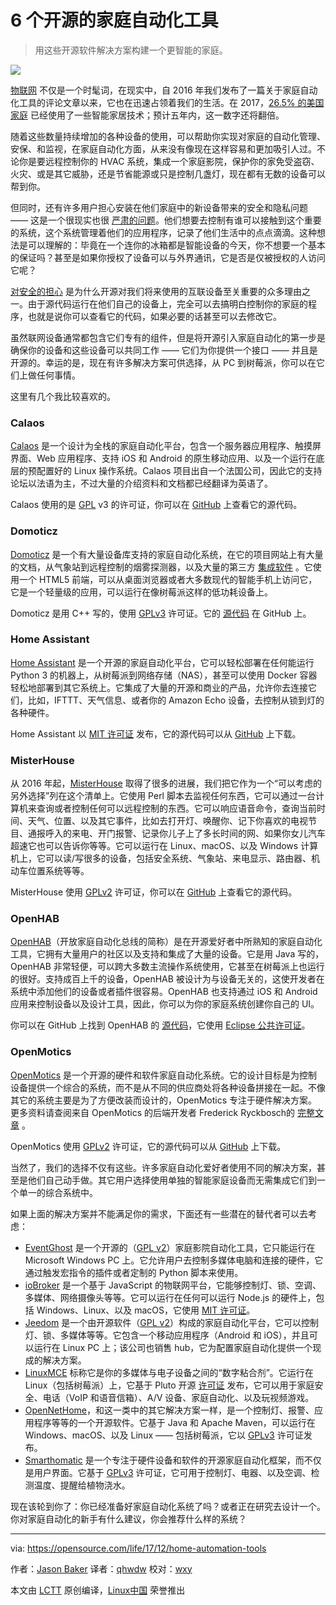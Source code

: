 6 个开源的家庭自动化工具
======

> 用这些开源软件解决方案构建一个更智能的家庭。
 
![](https://opensource.com/sites/default/files/styles/image-full-size/public/lead-images/osdc_520x292_openlightbulbs.png?itok=nrv9hgnH)

[物联网][13] 不仅是一个时髦词，在现实中，自 2016 年我们发布了一篇关于家庭自动化工具的评论文章以来，它也在迅速占领着我们的生活。在 2017，[26.5% 的美国家庭][14]  已经使用了一些智能家居技术；预计五年内，这一数字还将翻倍。

随着这些数量持续增加的各种设备的使用，可以帮助你实现对家庭的自动化管理、安保、和监视，在家庭自动化方面，从来没有像现在这样容易和更加吸引人过。不论你是要远程控制你的 HVAC 系统，集成一个家庭影院，保护你的家免受盗窃、火灾、或是其它威胁，还是节省能源或只是控制几盏灯，现在都有无数的设备可以帮到你。

但同时，还有许多用户担心安装在他们家庭中的新设备带来的安全和隐私问题 —— 这是一个很现实也很 [严肃的问题][15]。他们想要去控制有谁可以接触到这个重要的系统，这个系统管理着他们的应用程序，记录了他们生活中的点点滴滴。这种想法是可以理解的：毕竟在一个连你的冰箱都是智能设备的今天，你不想要一个基本的保证吗？甚至是如果你授权了设备可以与外界通讯，它是否是仅被授权的人访问它呢？

[对安全的担心][16] 是为什么开源对我们将来使用的互联设备至关重要的众多理由之一。由于源代码运行在他们自己的设备上，完全可以去搞明白控制你的家庭的程序，也就是说你可以查看它的代码，如果必要的话甚至可以去修改它。

虽然联网设备通常都包含它们专有的组件，但是将开源引入家庭自动化的第一步是确保你的设备和这些设备可以共同工作 —— 它们为你提供一个接口 —— 并且是开源的。幸运的是，现在有许多解决方案可供选择，从 PC 到树莓派，你可以在它们上做任何事情。

这里有几个我比较喜欢的。

### Calaos

[Calaos][17] 是一个设计为全栈的家庭自动化平台，包含一个服务器应用程序、触摸屏界面、Web 应用程序、支持 iOS 和 Android 的原生移动应用、以及一个运行在底层的预配置好的 Linux 操作系统。Calaos 项目出自一个法国公司，因此它的支持论坛以法语为主，不过大量的介绍资料和文档都已经翻译为英语了。

Calaos 使用的是 [GPL][18] v3 的许可证，你可以在 [GitHub][19] 上查看它的源代码。

### Domoticz

[Domoticz][20] 是一个有大量设备库支持的家庭自动化系统，在它的项目网站上有大量的文档，从气象站到远程控制的烟雾探测器，以及大量的第三方 [集成软件][21] 。它使用一个 HTML5 前端，可以从桌面浏览器或者大多数现代的智能手机上访问它，它是一个轻量级的应用，可以运行在像树莓派这样的低功耗设备上。

Domoticz 是用 C++ 写的，使用 [GPLv3][22] 许可证。它的 [源代码][23] 在 GitHub 上。

### Home Assistant

[Home Assistant][24] 是一个开源的家庭自动化平台，它可以轻松部署在任何能运行 Python 3 的机器上，从树莓派到网络存储（NAS），甚至可以使用 Docker 容器轻松地部署到其它系统上。它集成了大量的开源和商业的产品，允许你去连接它们，比如，IFTTT、天气信息、或者你的 Amazon Echo 设备，去控制从锁到灯的各种硬件。

Home Assistant 以 [MIT 许可证][25] 发布，它的源代码可以从 [GitHub][26] 上下载。

### MisterHouse

从 2016 年起，[MisterHouse][27] 取得了很多的进展，我们把它作为一个“可以考虑的另外选择”列在这个清单上。它使用 Perl 脚本去监视任何东西，它可以通过一台计算机来查询或者控制任何可以远程控制的东西。它可以响应语音命令，查询当前时间、天气、位置、以及其它事件，比如去打开灯、唤醒你、记下你喜欢的电视节目、通报呼入的来电、开门报警、记录你儿子上了多长时间的网、如果你女儿汽车超速它也可以告诉你等等。它可以运行在 Linux、macOS、以及 Windows 计算机上，它可以读/写很多的设备，包括安全系统、气象站、来电显示、路由器、机动车位置系统等等。

MisterHouse 使用 [GPLv2][28] 许可证，你可以在 [GitHub][29] 上查看它的源代码。

### OpenHAB

[OpenHAB][30]（开放家庭自动化总线的简称）是在开源爱好者中所熟知的家庭自动化工具，它拥有大量用户的社区以及支持和集成了大量的设备。它是用 Java 写的，OpenHAB 非常轻便，可以跨大多数主流操作系统使用，它甚至在树莓派上也运行的很好。支持成百上千的设备，OpenHAB 被设计为与设备无关的，这使开发者在系统中添加他们的设备或者插件很容易。OpenHAB 也支持通过 iOS 和 Android 应用来控制设备以及设计工具，因此，你可以为你的家庭系统创建你自己的 UI。

你可以在 GitHub 上找到 OpenHAB 的 [源代码][31]，它使用 [Eclipse 公共许可证][32]。

### OpenMotics

[OpenMotics][33] 是一个开源的硬件和软件家庭自动化系统。它的设计目标是为控制设备提供一个综合的系统，而不是从不同的供应商处将各种设备拼接在一起。不像其它的系统主要是为了方便改装而设计的，OpenMotics 专注于硬件解决方案。更多资料请查阅来自 OpenMotics 的后端开发者 Frederick Ryckbosch的 [完整文章][34] 。

OpenMotics 使用 [GPLv2][35] 许可证，它的源代码可以从 [GitHub][36] 上下载。

当然了，我们的选择不仅有这些。许多家庭自动化爱好者使用不同的解决方案，甚至是他们自己动手做。其它用户选择使用单独的智能家庭设备而无需集成它们到一个单一的综合系统中。

如果上面的解决方案并不能满足你的需求，下面还有一些潜在的替代者可以去考虑：

*   [EventGhost][1] 是一个开源的（[GPL v2][2]）家庭影院自动化工具，它只能运行在 Microsoft Windows PC 上。它允许用户去控制多媒体电脑和连接的硬件，它通过触发宏指令的插件或者定制的 Python 脚本来使用。 
*   [ioBroker][3] 是一个基于 JavaScript 的物联网平台，它能够控制灯、锁、空调、多媒体、网络摄像头等等。它可以运行在任何可以运行 Node.js 的硬件上，包括 Windows、Linux、以及 macOS，它使用 [MIT 许可证][4]。 
*   [Jeedom][5] 是一个由开源软件（[GPL v2][6]）构成的家庭自动化平台，它可以控制灯、锁、多媒体等等。它包含一个移动应用程序（Android 和 iOS），并且可以运行在 Linux PC 上；该公司也销售 hub，它为配置家庭自动化提供一个现成的解决方案。
*   [LinuxMCE][7] 标称它是你的多媒体与电子设备之间的“数字粘合剂”。它运行在 Linux（包括树莓派）上，它基于 Pluto 开源 [许可证][8] 发布，它可以用于家庭安全、电话（VoIP 和语音信箱）、A/V 设备、家庭自动化、以及玩视频游戏。 
*   [OpenNetHome][9]，和这一类中的其它解决方案一样，是一个控制灯、报警、应用程序等等的一个开源软件。它基于 Java 和 Apache Maven，可以运行在 Windows、macOS、以及 Linux —— 包括树莓派，它以 [GPLv3][10] 许可证发布。
*   [Smarthomatic][11] 是一个专注于硬件设备和软件的开源家庭自动化框架，而不仅是用户界面。它基于 [GPLv3][12] 许可证，它可用于控制灯、电器、以及空调、检测温度、提醒给植物浇水。

现在该轮到你了：你已经准备好家庭自动化系统了吗？或者正在研究去设计一个。你对家庭自动化的新手有什么建议，你会推荐什么样的系统？

--------------------------------------------------------------------------------

via: https://opensource.com/life/17/12/home-automation-tools

作者：[Jason Baker][a]
译者：[qhwdw](https://github.com/qhwdw)
校对：[wxy](https://github.com/wxy)

本文由 [LCTT](https://github.com/LCTT/TranslateProject) 原创编译，[Linux中国](https://linux.cn/) 荣誉推出

[a]:https://opensource.com/users/jason-baker
[1]:http://www.eventghost.net/
[2]:http://www.gnu.org/licenses/old-licenses/gpl-2.0.html
[3]:http://iobroker.net/
[4]:https://github.com/ioBroker/ioBroker#license
[5]:https://www.jeedom.com/site/en/index.html
[6]:http://www.gnu.org/licenses/old-licenses/gpl-2.0.html
[7]:http://www.linuxmce.com/
[8]:http://wiki.linuxmce.org/index.php/License
[9]:http://opennethome.org/
[10]:https://github.com/NetHome/NetHomeServer/blob/master/LICENSE
[11]:https://www.smarthomatic.org/
[12]:https://github.com/breaker27/smarthomatic/blob/develop/GPL3.txt
[13]:https://opensource.com/resources/internet-of-things
[14]:https://www.statista.com/outlook/279/109/smart-home/united-states
[15]:http://www.crn.com/slide-shows/internet-of-things/300089496/black-hat-2017-9-iot-security-threats-to-watch.htm
[16]:https://opensource.com/business/15/5/why-open-source-means-stronger-security
[17]:https://calaos.fr/en/
[18]:https://github.com/calaos/calaos-os/blob/master/LICENSE
[19]:https://github.com/calaos
[20]:https://domoticz.com/
[21]:https://www.domoticz.com/wiki/Integrations_and_Protocols
[22]:https://github.com/domoticz/domoticz/blob/master/License.txt
[23]:https://github.com/domoticz/domoticz
[24]:https://home-assistant.io/
[25]:https://github.com/home-assistant/home-assistant/blob/dev/LICENSE.md
[26]:https://github.com/balloob/home-assistant
[27]:http://misterhouse.sourceforge.net/
[28]:http://www.gnu.org/licenses/old-licenses/gpl-2.0.en.html
[29]:https://github.com/hollie/misterhouse
[30]:http://www.openhab.org/
[31]:https://github.com/openhab/openhab
[32]:https://github.com/openhab/openhab/blob/master/LICENSE.TXT
[33]:https://www.openmotics.com/
[34]:https://opensource.com/life/14/12/open-source-home-automation-system-opemmotics
[35]:http://www.gnu.org/licenses/old-licenses/gpl-2.0.en.html
[36]:https://github.com/openmotics
